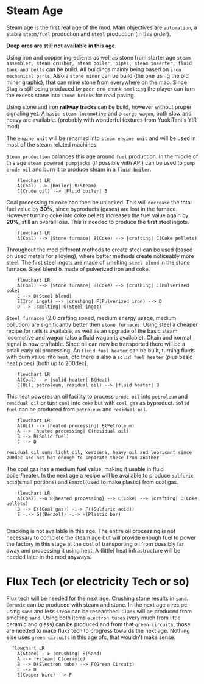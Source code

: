 # Steam Age

Steam age is the first real age of the mod. Main objectives are `automation`, a stable `steam/fuel` production and `steel` production (in this order).

**Deep ores are still not available in this age.**

Using iron and copper ingredients as well as stone from starter age `steam assembler, steam crusher, steam boiler, pipes, steam inserter, fluid tank and belts` can be build. All buildings mainly being based on `iron mechanical parts`.
Also a `stone miner` can be build (the one using the old miner graphic), that can mine stone from everywhere on the map. Since `Slag` is still being produced by `poor ore chunk smelting` the player can turn the excess stone into `stone bricks` for road paving.

Using stone and iron **railway tracks** can be build, however without proper signaling yet. A `basic steam locomotive` and a `cargo wagon`, both slow and heavy are available. (probably with wonderful textures from YuokiTani's YIR mod)

The `engine unit` will be renamed into `steam engine unit` and will be used in most of the steam related machines.

`Steam production` balances this age around `fuel` production. In the middle of this age `steam powered pumpjacks` (if possible with API) can be used to `pump crude oil` and burn it to produce steam in a `fluid boiler`.

```mermaid
    flowchart LR
    A(Coal) --> |Boiler| B(Steam)
    C(Crude oil) --> |Fluid boiler| B
```

Coal processing to coke can then be unlocked. This will `decrease` the total fuel value by **30%**, since byproducts (gases) are lost in the furnace. However turning coke into coke pellets increases the fuel value again by **20%**, still an overall loss. This is needed to produce the first steel ingots.

```mermaid
    flowchart LR
    A(Coal) --> |Stone furnace| B(Coke) --> |crafting| C(Coke pellets)
```

Throughout the mod different methods to create steel can be used (based on used metals for alloying), where better methods create noticeably more steel. The first steel ingots are made of smelting `steel blend` in the stone furnace. Steel blend is made of pulverized iron and coke.

```mermaid
    flowchart LR
    A(Coal) --> |Stone furnace| B(Coke) --> |crushing| C(Pulverized coke)
    C --> D(Steel blend)
    E(Iron ingot) --> |crushing| F(Pulverized iron) --> D
    D --> |smelting| G(Steel ingot)
```

`Steel furnaces` (2.0 crafting speed, medium energy usage, medium pollution) are significantly better then `stone furnaces`. Using steel a cheaper recipe for rails is available, as well as an upgrade of the basic steam locomotive and wagon (also a fluid wagon is available). Chain and normal signal is now craftable.
Since oil can now be transported there will be a small early oil processing. An `fluid fuel heater` can be built, turning fluids with burn value into `heat`, ofc there is also a `solid fuel heater` (plus basic heat pipes) [both up to 200dec].

```mermaid
    flowchart LR
    A(Coal) --> |solid heater| B(Heat)
    C(Oil, petroleum, residual oil) --> |fluid heater| B
```

This heat poweres an oil facility to process `crude oil` into `petroleum` and `residual oil` or turn `coal` into `coke` but with `coal gas` as byproduct. `Solid fuel` can be produced from `petroleum` and `residual oil`.

```mermaid
    flowchart LR
    A(Oil) --> |heated processing| B(Petroleum)
    A --> |heated processing| C(residual oil)
    B --> D(Solid fuel)
    C --> D
```

    residual oil sums light oil, kerosene, heavy oil and lubricant since 200dec are not hot enough to separate these from another

The coal gas has a medium fuel value, making it usable in fluid boiler/heater. In the next age a recipe will be available to produce `sulfuric acid`(small portions) and `Benzol`(used to make plastic) from coal gas.

```mermaid
    flowchart LR
    A(Coal) --o B{heated processing} --> C(Coke) --> |crafting| D(Coke pellets)
    B --> E((Coal gas)) -.-> F((Sulfuric acid))
    E -.-> G((Benzol)) -.-> H(Plastic bar)
     
```

Cracking is not available in this age. The entire oil processing is not necessary to complete the steam age but will provide enough fuel to power the factory in this stage at the cost of transporting oil from possibly far away and processing it using heat. A (little) heat infrastructure will be needed later in the mod anyways.

# Flux Tech (or electricity Tech or so)

Flux tech will be needed for the next age. Crushing stone results in `sand`. `Ceramic` can be produced with steam and stone. In the next age a recipe using `sand` and less `steam` can be researched. `Glass` will be produced from smelting `sand`. Using both items `electron tubes` (very much from little ceramic and glass) can be produced and from that `green circuits`, those are needed to make flux? tech to progress towards the next age. Nothing else uses `green circuits` in this age ofc, that wouldn't make sense.

```mermaid
  flowchart LR
    A(Stone) --> |crushing| B(Sand)
    A --> |+steam| C(ceramic)
    B --> D(Electron tube) --> F(Green Circuit)
    C --> D
    E(Copper Wire) --> F
```
